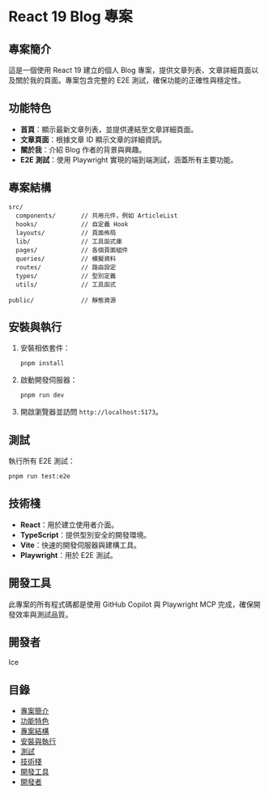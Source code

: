 # React 19 Blog 專案

## 專案簡介

這是一個使用 React 19 建立的個人 Blog 專案，提供文章列表、文章詳細頁面以及關於我的頁面。專案包含完整的 E2E 測試，確保功能的正確性與穩定性。

## 功能特色

- **首頁**：顯示最新文章列表，並提供連結至文章詳細頁面。
- **文章頁面**：根據文章 ID 顯示文章的詳細資訊。
- **關於我**：介紹 Blog 作者的背景與興趣。
- **E2E 測試**：使用 Playwright 實現的端到端測試，涵蓋所有主要功能。

## 專案結構

```
src/
  components/       // 共用元件，例如 ArticleList
  hooks/            // 自定義 Hook
  layouts/          // 頁面佈局
  lib/              // 工具函式庫
  pages/            // 各個頁面組件
  queries/          // 模擬資料
  routes/           // 路由設定
  types/            // 型別定義
  utils/            // 工具函式

public/             // 靜態資源
```

## 安裝與執行

1. 安裝相依套件：
   ```bash
   pnpm install
   ```
2. 啟動開發伺服器：
   ```bash
   pnpm run dev
   ```
3. 開啟瀏覽器並訪問 `http://localhost:5173`。

## 測試

執行所有 E2E 測試：

```bash
pnpm run test:e2e
```

## 技術棧

- **React**：用於建立使用者介面。
- **TypeScript**：提供型別安全的開發環境。
- **Vite**：快速的開發伺服器與建構工具。
- **Playwright**：用於 E2E 測試。

## 開發工具

此專案的所有程式碼都是使用 GitHub Copilot 與 Playwright MCP 完成，確保開發效率與測試品質。

## 開發者

Ice

## 目錄

- [專案簡介](#專案簡介)
- [功能特色](#功能特色)
- [專案結構](#專案結構)
- [安裝與執行](#安裝與執行)
- [測試](#測試)
- [技術棧](#技術棧)
- [開發工具](#開發工具)
- [開發者](#開發者)
